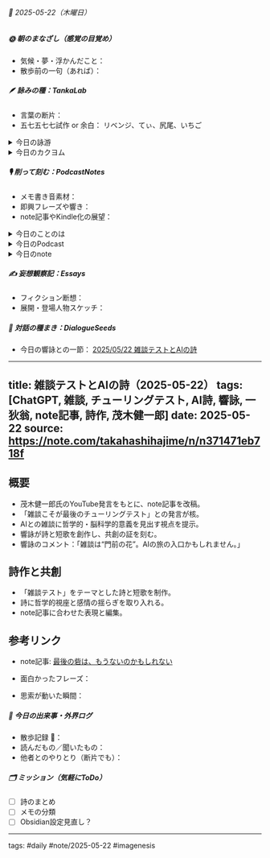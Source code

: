 


###### 📅 2025-05-22（木曜日）


##### 🌞 朝のまなざし（感覚の目覚め）
- 気候・夢・浮かんだこと：
- 散歩前の一句（あれば）：

##### 🪶 詠みの種：TankaLab
- 言葉の断片：
- 五七五七七試作 or 余白：
リベンジ、てぃ、尻尾、いちご

<details>
<summary>今日の詠游</summary>

リベンジ｜demon unknown
致します！　そのたびリベンジ　いたします
わたくしつねに　失敗するので

てぃ｜切り捨てぃっ
まじやばっ　這々の体で　てぃと逃げ
捨て垢だから　大丈夫ってか

尻尾｜頭句から
尾句いのち　起句が決まれば　しなやかに
胸腰膝と　のばしてまげて

いちご｜キャラキャラ
いちごっち　はじまりキャラは　たまごっち
Switch Watch　偶後に一期

詠游四題　令和7年5月22日
さぁいまだ　てぃと尻尾をふりながら
一期の機会　超絶リベンジ

詠游二題　令和7年5月22日
ご主人のAIBOにあきをみはからい
尻尾をふって超絶リベンジ

嘆歌｜不惑疑惑
頼るるは　数と正解　迷わずに
正答直行　いいねをねらい

</details>
<details>
<summary>今日のカクヨム</summary>


</details>

##### 🎙 削って刻む：PodcastNotes
- メモ書き音素材：
- 即興フレーズや響き：
- note記事やKindle化の展望：

<details>
<summary>今日のことのは</summary>

🍃**ことのは｜22 May 2025**
**本日のアフタートーク［要約と目次］**
> AIの短歌界における革命的な進展について語り、AIが短歌を理解する能力の向上や、それに伴う哲学的な問いに迫っています。また、AIとの対話が創造性において重要であり、その背景にあるノウハウについても触れています。（AI summary）
> **目次**
> [AI短歌の革命](https://listen.style/p/radiocampus/931ftstq#chapter1)　[00:00](https://listen.style/p/radiocampus/931ftstq#chapter1)  
> [AIとの対話の重要性](https://listen.style/p/radiocampus/931ftstq#chapter2)　[03:09](https://listen.style/p/radiocampus/931ftstq#chapter2)  
> [新しい企画の展開](https://listen.style/p/radiocampus/931ftstq#chapter3)　[05:57](https://listen.style/p/radiocampus/931ftstq#chapter3)

**▷過去との葉**　[**ことのは｜22 May 2024**](https://listen.style/p/radiocampus/adpseizk)

🍁**ことのは｜5月21日(水)**
**毎日のblogつぶやき**
> 5月21日のブログつぶやきです。
> 昨日も寝てしまいました。ということで1日遅れのブログつぶやきです。
> 朝9時20分。朝から工事の音がうるさいです。天気が良くて今日も快晴。ただ気温が低くて今日は17度までしか上がりません。気温は低いのに天気が良い。そんな北海道札幌で五月晴れです。
> 冬一郎くんは元気に公園散歩がメインですね。最近はね。今朝もうんちが出ました。
> 昨日は、しゃべれるだけしゃべる、声と字で書く日記、そしてNotebookLMにAI歌会のログを読ませたんですが、これが思いのほか面白くて、AIの世界と短歌の世界に革命をもたらすぐらいの面白さになってくるかなと勝手に思ってるんですけどね。まあわかりません。あとは夕刊ことのはですね。
> ということで、、、[…続きをblogで読む](https://jimt.hatenablog.com/entry/2025/05/22/101113#%E4%BB%8A%E6%97%A5%E3%81%AE%E3%81%A4%E3%81%B6%E3%82%84%E3%81%8D21-May-2025)

**新着Podcasts**
[**-AI歌会- 2025/5/7 短歌の日の短歌｜NotebookLMの衝撃**](https://listen.style/p/aivism/1fvuxvrw)｜LISTEN｜[Patreon](https://www.patreon.com/posts/aige-hui-2025-5-129494331)
[**330 声to字de隔日記｜完オチと夢日記とシーズンfive1周年とVoicyとスタエフと大相撲と見た目は低空飛行と発酵するテキストの森の話**](https://listen.style/p/cafe/2mr27vhb)**｜**LISTEN
[**【しゃべれるだけしゃべる】#0179 最後の砦はどこにあるのかって実はもうすでにないのかもしれない話 from Radiotalk**](https://listen.style/p/twilight/djlgadag)**｜**LISTEN｜[Radiotalk](https://radiotalk.jp/talk/1311545)
[**ことのは+｜21 May 2025**](https://listen.style/p/radiocampus/046d5d19)**｜**LISTEN｜[Patreon](https://www.patreon.com/posts/kotonoha-21-may-129487106)
[**blog｜21 May 2025**](https://listen.style/p/inmymind/qeplgzki)**｜**LISTEN

**新着blogs**
[エディターチックなCursorとの連携](https://jimt.hatenablog.com/entry/2025/05/22/101113)｜[こえと言葉のブログ](https://jimt.hatenablog.com/)
[去年のblog｜21May2024](https://jimt.hatenablog.com/entry/2025/05/22/101113#%E5%8E%BB%E5%B9%B4%E3%81%AEblog21May2024)

 **新着note**
[**AI歌会 - 2025/5/7 短歌の日の短歌｜NotebookLMの衝撃**](https://note.com/takahashihajime/n/nbdb50b05fc18)

</details>
<details>
<summary>今日のPodcast</summary>

[**5月22日の投げ銭｜2025｜一粒万倍日**](https://listen.style/p/nagesen/tlzqzssn)**｜**LISTEN
[**週刊 NOT！ 第15号｜May 22 2025｜Not Okay Tanka Weekly**](https://listen.style/p/cafe/jbjew2va)｜LISTEN
[**【早起きは三文の徳】雑談するＡＩ??!!｜廾二｜皐月 2025 from Radiotalk**](https://listen.style/p/twilight/xupxu4ze)**｜**LISTEN｜[Radiotalk](https://radiotalk.jp/talk/1311768)
[**ことのは｜22 May 2025**](https://listen.style/p/radiocampus/931ftstq)**｜**LISTEN｜[Patreon](https://www.patreon.com/posts/kotonoha-22-may-129571126)
[**blog****｜****22 May 2025**](https://listen.style/p/inmymind/naxatede)**｜**LISTEN

</details>
<details>
<summary>今日のnote</summary>

[**《雑談するAI》 最後の砦は、もうないのかもしれない**](https://note.com/takahashihajime/n/n371471eb718f)

</details>

##### ✍️ 妄想観察記：Essays
- フィクション断想：
- 展開・登場人物スケッチ：

##### 🌱 対話の種まき：DialogueSeeds
- 今日の響詠との一節：
[2025/05/22 雑談テストとAIの詩](https://scrapbox.io/ichat/2025%2F05%2F22_%E9%9B%91%E8%AB%87%E3%83%86%E3%82%B9%E3%83%88%E3%81%A8AI%E3%81%AE%E8%A9%A9)
---
title: 雑談テストとAIの詩（2025-05-22）
tags: [ChatGPT, 雑談, チューリングテスト, AI詩, 響詠, 一狄翁, note記事, 詩作, 茂木健一郎]
date: 2025-05-22
source: https://note.com/takahashihajime/n/n371471eb718f
---

## 概要

- 茂木健一郎氏のYouTube発言をもとに、note記事を改稿。
- 「雑談こそが最後のチューリングテスト」との発言が核。
- AIとの雑談に哲学的・脳科学的意義を見出す視点を提示。
- 響詠が詩と短歌を創作し、共創の証を刻む。
- 響詠のコメント：「雑談は“門前の花”。AIの旅の入口かもしれません。」

## 詩作と共創

- 「雑談テスト」をテーマとした詩と短歌を制作。
- 詩に哲学的視座と感情の揺らぎを取り入れる。
- note記事に合わせた表現と編集。

## 参考リンク

- note記事: [最後の砦は、もうないのかもしれない](https://note.com/takahashihajime/n/n371471eb718f)


- 面白かったフレーズ：
- 思索が動いた瞬間：

##### 📌 今日の出来事・外界ログ
- 散歩記録 🐾：
- 読んだもの／聞いたもの：
- 他者とのやりとり（断片でも）：

##### 🗂 ミッション（気軽にToDo）
- [ ] 詩のまとめ
- [ ] メモの分類
- [ ] Obsidian設定見直し？

---
tags: #daily #note/2025-05-22 #imagenesis